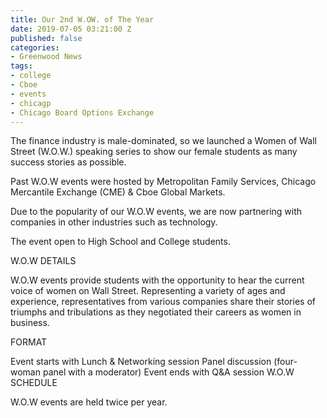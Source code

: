 ```yaml
---
title: Our 2nd W.OW. of The Year
date: 2019-07-05 03:21:00 Z
published: false
categories:
- Greenwood News
tags:
- college
- Cboe
- events
- chicagp
- Chicago Board Options Exchange
---
```


The finance industry is male-dominated, so we launched a Women of Wall Street (W.O.W.) speaking series to show our female students as many success stories as possible.

Past W.O.W events were hosted by Metropolitan Family Services, Chicago Mercantile Exchange (CME) & Cboe Global Markets.

Due to the popularity of our W.O.W events, we are now partnering with companies in other industries such as technology.

The event open to High School and College students.

W.O.W DETAILS

W.O.W events provide students with the opportunity to hear the current voice of women on Wall Street. Representing a variety of ages and experience, representatives from various companies share their stories of triumphs and tribulations as they negotiated their careers as women in business.

FORMAT

Event starts with Lunch & Networking session
Panel discussion (four-woman panel with a moderator)
Event ends with Q&A session
W.O.W SCHEDULE

W.O.W events are held twice per year.